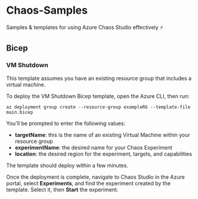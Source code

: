 # Chaos-Samples

Samples & templates for using Azure Chaos Studio effectively ⚡

## Bicep
### VM Shutdown
This template assumes you have an existing resource group that includes a virtual machine.

To deploy the VM Shutdown Bicep template, open the Azure CLI, then run:
```
az deployment group create --resource-group exampleRG --template-file main.bicep
```

You'll be prompted to enter the following values:
* **targetName**: this is the name of an existing Virtual Machine within your resource group
* **experimentName**: the desired name for your Chaos Experiment
* **location**: the desired region for the experiment, targets, and capabilities

The template should deploy within a few minutes.

Once the deployment is complete, navigate to Chaos Studio in the Azure portal, select **Experiments**, and find the experiment created by the template. Select it, then **Start** the experiment.
